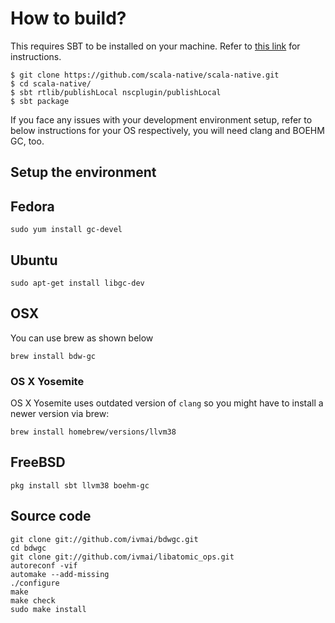 # How to build?

This requires SBT to be installed on your machine. Refer to [this link](http://www.scala-sbt.org/release/docs/Setup.html) for instructions.

```
$ git clone https://github.com/scala-native/scala-native.git
$ cd scala-native/
$ sbt rtlib/publishLocal nscplugin/publishLocal
$ sbt package
```

If you face any issues with your development environment setup, refer to below instructions for your OS respectively, you will need clang and BOEHM GC, too.

## Setup the environment

## Fedora

```
sudo yum install gc-devel
```

## Ubuntu

```
sudo apt-get install libgc-dev
```

## OSX

You can use brew as shown below

```
brew install bdw-gc
```

### OS X Yosemite

OS X Yosemite uses outdated version of `clang` so you might have to install a newer version via brew:

```
brew install homebrew/versions/llvm38
```

## FreeBSD

```
pkg install sbt llvm38 boehm-gc
```

## Source code

```
git clone git://github.com/ivmai/bdwgc.git
cd bdwgc
git clone git://github.com/ivmai/libatomic_ops.git
autoreconf -vif
automake --add-missing
./configure
make
make check
sudo make install

```

